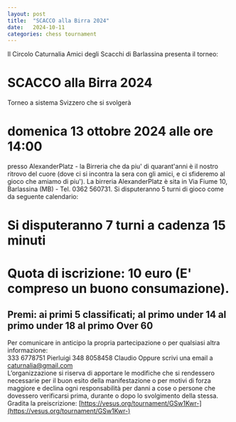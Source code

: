 ```yaml
---
layout: post
title:  "SCACCO alla Birra 2024"
date:   2024-10-11
categories: chess tournament
---
```

Il Circolo Caturnalia Amici degli Scacchi di Barlassina presenta il torneo:  
# SCACCO alla Birra 2024
Torneo a sistema Svizzero che si svolgerà
# domenica 13 ottobre 2024 alle ore 14:00
presso AlexanderPlatz - la Birreria che da piu' di quarant'anni è il nostro ritrovo del cuore (dove ci si incontra la sera con gli amici, e ci sfideremo al gioco che amiamo di piu').
La birreria AlexanderPlatz è sita in Via Fiume 10, Barlassina (MB) - Tel. 0362 560731.
Si disputeranno 5 turni di gioco come da seguente calendario:  
# Si disputeranno 7 turni a cadenza 15 minuti
# Quota di iscrizione: 10 euro (E' compreso un buono consumazione).
## Premi: ai primi 5 classificati; al primo under 14 al primo under 18 al primo Over 60
Per comunicare in anticipo la propria partecipazione o per qualsiasi altra informazione:  
333 6778751 Pierluigi 348 8058458 Claudio
Oppure scrivi una email a caturnalia@gmail.com  
L’organizzazione si riserva di apportare le modifiche che si rendessero necessarie per il buon esito della manifestazione o per motivi di forza maggiore e declina ogni responsabilità per danni a cose o persone che dovessero verificarsi prima, durante o dopo lo svolgimento della stessa.  
Gradita la preiscrizione: [https://vesus.org/tournament/GSw1Kwr-](https://vesus.org/tournament/GSw1Kwr-)
